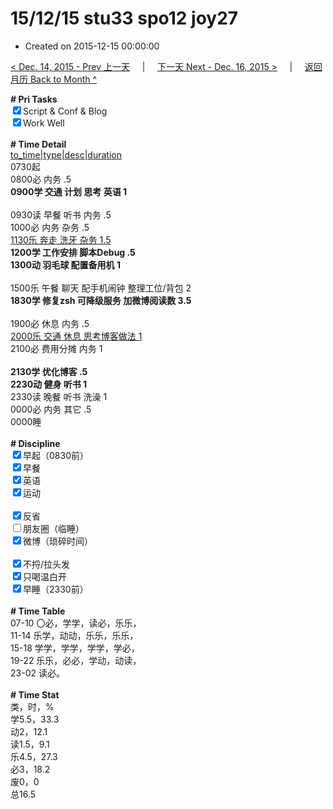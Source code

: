 # 15/12/15 stu33 spo12 joy27

- Created on 2015-12-15 00:00:00

[< Dec. 14, 2015 - Prev 上一天](/_archived/lifelogs/2015/12/d14.md) &nbsp; &nbsp; | &nbsp; &nbsp; [下一天 Next - Dec. 16, 2015 >](/_archived/lifelogs/2015/12/d16.md) &nbsp; &nbsp; |  &nbsp; &nbsp; [返回月历 Back to Month ^](/_archived/lifelogs/2015/12/index.md)
<br/><div><b># Pri Tasks</b></div><div><input checked="true" type="checkbox"/>Script &amp; Conf &amp; Blog</div><div><input checked="true" type="checkbox"/>Work Well</div><div><br/></div><div><b># Time Detail</b></div><div><u>to_time|type|desc|duration</u></div><div>0730起</div><div>0800必 内务 .5</div><div><b>0900学 交通 计划 思考 英语 1</b></div><div><br/></div><div>0930读 早餐 听书 内务 .5</div><div>1000必 内务 杂务 .5</div><div><u>1130乐 奔走 洗牙 杂务 1.5</u></div><div><b>1200学 工作安排 脚本Debug .5</b></div><div><b>1300动 羽毛球 配置备用机 1</b></div><div><br/></div><div>1500乐 午餐 聊天 配手机闹钟 整理工位/背包 2</div><div><b>1830学 修复zsh 可降级服务 加微博阅读数 3.5</b></div><div><br/></div><div>1900必 休息 内务 .5</div><div><u>2000乐 交通 休息 思考博客做法 1</u></div><div>2100必 费用分摊 内务 1</div><div><br/></div><div><b>2130学 优化博客 .5</b></div><div><b>2230动 健身 听书 1</b></div><div>2330读 晚餐 听书 洗澡 1</div><div>0000必 内务 其它 .5</div><div>0000睡</div><div><br/></div><div><b># Discipline</b></div><div><input checked="true" type="checkbox"/>早起（0830前）</div><div><input checked="true" type="checkbox"/>早餐</div><div><input checked="true" type="checkbox"/>英语</div><div><input checked="true" type="checkbox"/>运动</div><div><br/></div><div><input checked="true" type="checkbox"/>反省</div><div><input type="checkbox"/>朋友圈（临睡）</div><div><input checked="true" type="checkbox"/>微博（琐碎时间）</div><div><br/></div><div><input checked="true" type="checkbox"/>不捋/拉头发</div><div><input checked="true" type="checkbox"/>只喝温白开</div><div><input checked="true" type="checkbox"/>早睡（2330前）</div><div><br/></div><div><b># Time Table</b></div><div>07-10 〇必，学学，读必，乐乐，</div><div>11-14 乐学，动动，乐乐，乐乐，</div><div>15-18 学学，学学，学学，学必，</div><div>19-22 乐乐，必必，学动，动读，</div><div>23-02 读必。</div><div><br/></div><div><b># Time Stat</b></div><div>类，时，%</div><div>学5.5，33.3</div><div>动2，12.1</div><div>读1.5，9.1</div><div>乐4.5，27.3</div><div>必3，18.2</div><div>废0，0</div><div>总16.5</div>
